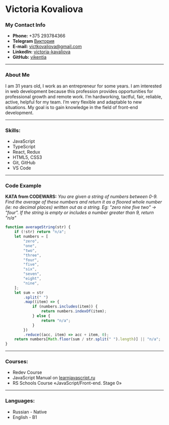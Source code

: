 # Victoria Kovaliova

### My Contact Info

-   **Phone:** +375 293784366
-   **Telegram** [Виктория](https://t.me/Vikenya)
-   **E-mail:** [victkovaliova@gmail.com](victkovaliova@gmail.com)
-   **LinkedIn:** [victoria-kavaliova](https://www.linkedin.com/in/victoria-kavaliova/)
-   **GitHub:** [vikentia](https://github.com/vikentia)

---

### About Me

I am 31 years old, I work as an entrepreneur for some years.
I am interested in web development because this profession provides opportunities for professional growth and remote work.
I’m hardworking, tactful, fair, reliable, active, helpful for my team.
I’m very flexible and adaptable to new situations.
My goal is to gain knowledge in the field of front-end development.

---

### Skills:

-   JavaScript
-   TypeScript
-   React, Redux
-   HTML5, CSS3
-   Git, GitHub
-   VS Code

---

### Code Example

**KATA from CODEWARS:**
_You are given a string of numbers between 0-9. Find the average of these numbers and return it as a floored whole number (ie: no decimal places) written out as a string. Eg: "zero nine five two" -> "four". If the string is empty or includes a number greater than 9, return "n/a"_

```javascript
function averageString(str) {
    if (!str) return "n/a";
    let numbers = [
        "zero",
        "one",
        "two",
        "three",
        "four",
        "five",
        "six",
        "seven",
        "eight",
        "nine",
    ];
    let sum = str
        .split(" ")
        .map((item) => {
            if (numbers.includes(item)) {
                return numbers.indexOf(item);
            } else {
                return "n/a";
            }
        })
        .reduce((acc, item) => acc + item, 0);
    return numbers[Math.floor(sum / str.split(" ").length)] || "n/a";
}
```

---

### Courses:

-   Redev Course
-   JavaScript Manual on [learnjavascript.ru](https://learn.javascript.ru/)
-   RS Schools Course «JavaScript/Front-end. Stage 0»

---

### Languages:

-   Russian \- Native
-   English \- B1
